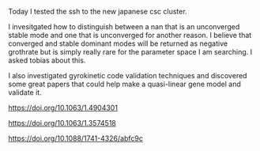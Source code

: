 Today I tested the ssh to the new japanese csc cluster. 

I invesitgated how to distinguish between a nan that is an unconverged stable mode and one that is unconverged for another reason. I believe that converged and stable dominant modes will be returned as negative grothrate but is simply really rare for the parameter space I am searching. I asked tobias about this.

I also investigated gyrokinetic code validation techniques and discovered some great papers that could help make a quasi-linear gene model and validate it. 

https://doi.org/10.1063/1.4904301

https://doi.org/10.1063/1.3574518

https://doi.org/10.1088/1741-4326/abfc9c

